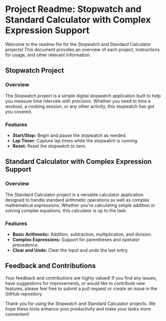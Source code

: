 # Project Readme: Stopwatch and Standard Calculator with Complex Expression Support

Welcome to the readme file for the Stopwatch and Standard Calculator projects! This document provides an overview of each project, instructions for usage, and other relevant information.

## Stopwatch Project

### Overview

The Stopwatch project is a simple digital stopwatch application built to help you measure time intervals with precision. Whether you need to time a workout, a cooking session, or any other activity, this stopwatch has got you covered.

### Features

- **Start/Stop:** Begin and pause the stopwatch as needed.
- **Lap Timer:** Capture lap times while the stopwatch is running.
- **Reset:** Reset the stopwatch to zero.

## Standard Calculator with Complex Expression Support

### Overview

The Standard Calculator project is a versatile calculator application designed to handle standard arithmetic operations as well as complex mathematical expressions. Whether you're calculating simple addition or solving complex equations, this calculator is up to the task.

### Features

- **Basic Arithmetic:** Addition, subtraction, multiplication, and division.
- **Complex Expressions:** Support for parentheses and operator precedence.
- **Clear and Undo:** Clear the input and undo the last entry.

## Feedback and Contributions

Your feedback and contributions are highly valued! If you find any issues, have suggestions for improvements, or would like to contribute new features, please feel free to submit a pull request or create an issue in the GitHub repository.

Thank you for using the Stopwatch and Standard Calculator projects. We hope these tools enhance your productivity and make your tasks more convenient!
